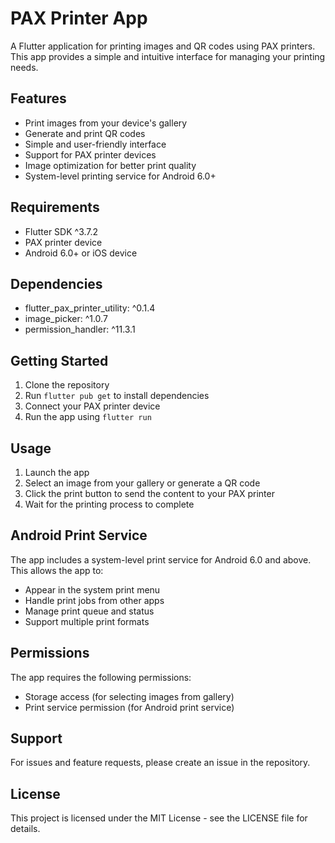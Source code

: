 # PAX Printer App

A Flutter application for printing images and QR codes using PAX printers. This app provides a simple and intuitive interface for managing your printing needs.

## Features

- Print images from your device's gallery
- Generate and print QR codes
- Simple and user-friendly interface
- Support for PAX printer devices
- Image optimization for better print quality
- System-level printing service for Android 6.0+

## Requirements

- Flutter SDK ^3.7.2
- PAX printer device
- Android 6.0+ or iOS device

## Dependencies

- flutter_pax_printer_utility: ^0.1.4
- image_picker: ^1.0.7
- permission_handler: ^11.3.1

## Getting Started

1. Clone the repository
2. Run `flutter pub get` to install dependencies
3. Connect your PAX printer device
4. Run the app using `flutter run`

## Usage

1. Launch the app
2. Select an image from your gallery or generate a QR code
3. Click the print button to send the content to your PAX printer
4. Wait for the printing process to complete

## Android Print Service

The app includes a system-level print service for Android 6.0 and above. This allows the app to:
- Appear in the system print menu
- Handle print jobs from other apps
- Manage print queue and status
- Support multiple print formats

## Permissions

The app requires the following permissions:
- Storage access (for selecting images from gallery)
- Print service permission (for Android print service)

## Support

For issues and feature requests, please create an issue in the repository.

## License

This project is licensed under the MIT License - see the LICENSE file for details.
